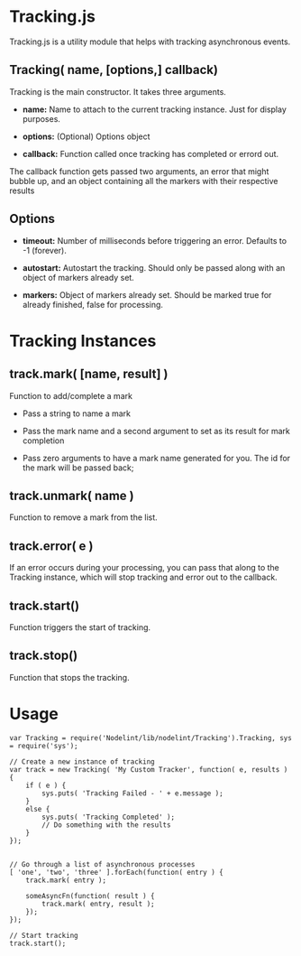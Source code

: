 Tracking.js
===========

Tracking.js is a utility module that helps with tracking asynchronous events.


Tracking( name, [options,] callback)
------------------------------------

Tracking is the main constructor. It takes three arguments.

- **name:** Name to attach to the current tracking instance. Just for display purposes.

- **options:** (Optional) Options object

- **callback:** Function called once tracking has completed or errord out.

The callback function gets passed two arguments, an error that might bubble up, and an object containing all the markers with their respective results


Options
-------

- **timeout:** Number of milliseconds before triggering an error. Defaults to -1 (forever).

- **autostart:** Autostart the tracking. Should only be passed along with an object of markers already set.

- **markers:** Object of markers already set. Should be marked true for already finished, false for processing.



Tracking Instances
==================



track.mark( [name, result] )
----------------------------

Function to add/complete a mark

- Pass a string to name a mark

- Pass the mark name and a second argument to set as its result for mark completion

- Pass zero arguments to have a mark name generated for you. The id for the mark will be passed back;



track.unmark( name )
--------------------

Function to remove a mark from the list.


track.error( e )
----------------

If an error occurs during your processing, you can pass that along to the Tracking instance, which will stop tracking and error out to the callback.


track.start()
-------------

Function triggers the start of tracking.


track.stop()
------------

Function that stops the tracking.


Usage
=====

	var Tracking = require('Nodelint/lib/nodelint/Tracking').Tracking, sys = require('sys');

	// Create a new instance of tracking
	var track = new Tracking( 'My Custom Tracker', function( e, results ) {
		if ( e ) {
			sys.puts( 'Tracking Failed - ' + e.message );
		}
		else {
			sys.puts( 'Tracking Completed' );
			// Do something with the results
		}
	});


	// Go through a list of asynchronous processes
	[ 'one', 'two', 'three' ].forEach(function( entry ) {
		track.mark( entry );

		someAsyncFn(function( result ) {
			track.mark( entry, result );
		});
	});

	// Start tracking
	track.start();
